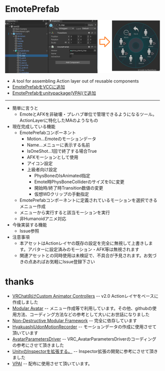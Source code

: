 # EmotePrefab
![sample](/.github/Img/sample.png)
- A tool for assembling Action layer out of reusable components
- [EmotePrefabをVCCに追加](https://pandrabox.github.io/vpm/)
- [EmotePrefabをunitypackage(VPAI)で追加](https://api.anatawa12.com/create-vpai/?name=EmotePrefab-installer.unitypackage&repo=https://pandrabox.github.io/vpm/index.json&package=com.github.pandrabox.emoteprefab&version=>=1.1.0)
---
- 簡単に言うと
    - EmoteとAFKを非破壊・プレハブ単位で管理できるようになるツール。ActionLayerに特化したMAのようなもの
- 現在完成している機能
    - EmotePrefabコンポーネント
        - Motion…Emoteのモーションデータ
        - Name…メニューに表示する名前
        - IsOneShot…1回で終了する場合True
        - AFKモーションとして使用
        - アイコン設定
        - 上級者向け設定
            - PhysBoneのIsAnimated指定
            - Emote時PhysBoneColliderのサイズを0に変更
            - 開始時/終了時Transition数値の変更
            - 仮想WDクリップの手動指定
    - EmotePrefabコンポーネントに定義されているモーションを選択できるメニュー作成
    - メニューから実行すると該当モーションを実行
    - 非Humanoidアニメ対応
- 今後実装する機能
    - Issue参照
- 注意事項
    - 本アセットはActionレイヤの既存の設定を完全に無視して上書きします。アバターに設定済みのモーション・AFK等は無視されます
    - 関連アセットとの同時使用は未検証で、不具合が予見されます。お気づきの点あればお気軽にIssue登録下さい

# thanks
- [VRChat向けCustom Animator Controllers](https://booth.pm/ja/items/4424448)
-- v2.0 Actionレイヤをベースに作成しました
- [Modular Avatar](https://github.com/bdunderscore/modular-avatar)
-- メニュー作成等で利用しています。その他、githubの使用方法、コーディング方法などの参考として大いにお世話になりました
- [Non-Destructive Modular Framework](https://github.com/bdunderscore/ndmf)
-- 完全に依存しています
- [HyakuashiUdonMotionRecorder](https://github.com/mukaderabbit/mukaderabbit-HyakuashiUdonMotionRecorder-HUMR-)
-- モーションデータの作成に使用させて頂いています
- [AvatarParametersDriver](https://github.com/Narazaka/AvatarParametersDriver)
-- VRC_AvatarParametersDriverのコーディングの参考にさせて頂きました
- [UnityのInspectorを拡張する。](https://qiita.com/sango/items/b705980ada56ba8ffa04)
-- Inspector拡張の開発に参考にさせて頂きました
- [VPAI](https://booth.pm/ja/items/4951120)
-- 配布に使用させて頂いています。
